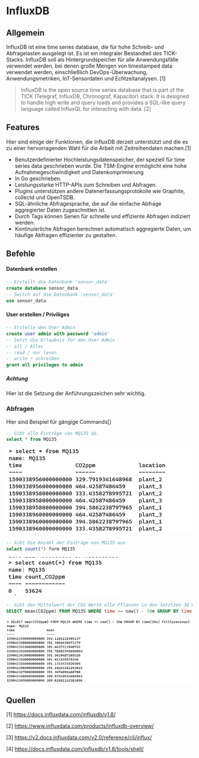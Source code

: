 # InfluxDB 

## Allgemein

InfluxDB ist eine time series database, die für hohe Schreib- und Abfragelasten ausgelegt ist. Es ist ein integraler Bestandteil des TICK-Stacks. InfluxDB soll als Hintergrundspeicher für alle Anwendungsfälle verwendet werden, bei denen große Mengen von timestamped data verwendet werden, einschließlich DevOps-Überwachung, Anwendungsmetriken, IoT-Sensordaten und Echtzeitanalysen. [1]

> InfluxDB is the open source time series database that is part of the TICK (Telegraf, InfluxDB, Chronograf, Kapacitor) stack. It is designed to handle high write and query loads and provides a SQL-like query language called InfluxQL for interacting with data. [2]

## Features

Hier sind einige der Funktionen, die InfluxDB derzeit unterstützt und die es zu einer hervorragenden Wahl für die Arbeit mit Zeitreihendaten machen.[1]

* Benutzerdefinierter Hochleistungsdatenspeicher, der speziell für time series data geschrieben wurde. Die TSM-Engine ermöglicht eine hohe Aufnahmegeschwindigkeit und Datenkomprimierung 
* In Go geschrieben. 
*  Leistungsstarke HTTP-APIs zum Schreiben und Abfragen. 
* Plugins unterstützen andere Datenerfassungsprotokolle wie Graphite, collectd und OpenTSDB. 
* SQL-ähnliche Abfragesprache, die auf die einfache Abfrage aggregierter Daten zugeschnitten ist. 
* Durch Tags können Serien für schnelle und effiziente Abfragen indiziert werden. 
* Kontinuierliche Abfragen berechnen automatisch aggregierte Daten, um häufige Abfragen effizienter zu gestalten.

## Befehle

#### Datenbank erstellen

```sql
-- Erstellt die Datenbank 'sensor_data'
create database sensor_data
-- Switch auf die Datenbank 'sensor_data'
use sensor_data
```

#### User erstellen / Priviliges

```sql
-- Erstelle den User Admin
create user admin with password 'admin'
-- Setzt die Erlaubnis für den User Admin
-- all / Alles
-- read / nur lesen
-- write / schreiben
grant all privileges to admin
```

##### Achtung

Hier ist die Setzung der Anführungszeichen sehr wichtig.

### Abfragen

Hier sind Beispiel für gängige Commands[]

```sql
-- Gibt alle Einträge von MQ135 ab.
select * from MQ135
```

![image-20200525155648233](InfluxDB_Allgemein/image-20200525155648233.png)

```sql
-- Gibt die Anzahl der Einträge von MQ135 aus
select count(*) form MQ135
```

![image-20200525160019066](InfluxDB_Allgemein/image-20200525160019066.png)

```sql
-- Gibt den Mittelwert der CO2 Werte alle Pflanzen in den letztzen 30 min aus in jeweils 10s abständen | wenn kein Wert vorhanden ist wird der vorherige genommen
SELECT mean(CO2ppm) FROM MQ135 WHERE time >= now() - 30m GROUP BY time(10s) fill(previous)
```

![image-20200525160454157](InfluxDB_Allgemein/image-20200525160454157.png)

## Quellen

[1] https://docs.influxdata.com/influxdb/v1.8/

[2] https://www.influxdata.com/products/influxdb-overview/

[3] https://v2.docs.influxdata.com/v2.0/reference/cli/influx/

[4] https://docs.influxdata.com/influxdb/v1.8/tools/shell/